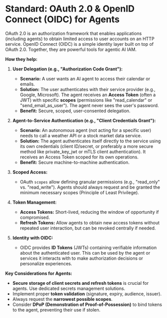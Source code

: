 # Standard: OAuth 2.0 & OpenID Connect (OIDC) for Agents

OAuth 2.0 is an authorization framework that enables applications (including agents) to obtain limited access to user accounts on an HTTP service. OpenID Connect (OIDC) is a simple identity layer built on top of OAuth 2.0. Together, they are powerful tools for agentic AI IAM.

**How they help:**

1.  **User Delegation (e.g., "Authorization Code Grant"):**
    *   **Scenario:** A user wants an AI agent to access their calendar or emails.
    *   **Solution:** The user authenticates with their service provider (e.g., Google, Microsoft). The agent receives an **Access Token** (often a JWT) with specific **scopes** (permissions like "read_calendar" or "send_email_as_user"). The agent never sees the user's password.
    *   **Benefit:** Secure, scoped, user-consented delegation.

2.  **Agent-to-Service Authentication (e.g., "Client Credentials Grant"):**
    *   **Scenario:** An autonomous agent (not acting for a specific user) needs to call a weather API or a stock market data service.
    *   **Solution:** The agent authenticates itself directly to the service using its own credentials (client ID/secret, or preferably a more secure method like private_key_jwt or mTLS client authentication). It receives an Access Token scoped for its own operations.
    *   **Benefit:** Secure machine-to-machine authentication.

3.  **Scoped Access:**
    *   OAuth `scopes` allow defining granular permissions (e.g., "read_only" vs. "read_write"). Agents should always request and be granted the minimum necessary scopes (Principle of Least Privilege).

4.  **Token Management:**
    *   **Access Tokens:** Short-lived, reducing the window of opportunity if compromised.
    *   **Refresh Tokens:** Allow agents to obtain new access tokens without repeated user interaction, but can be revoked centrally if needed.

5.  **Identity with OIDC:**
    *   OIDC provides **ID Tokens** (JWTs) containing verifiable information about the authenticated user. This can be used by the agent or services it interacts with to make authorization decisions or personalize experiences.

**Key Considerations for Agents:**
*   **Secure storage of client secrets and refresh tokens** is crucial for agents. Use dedicated secrets management solutions.
*   Implement proper **token validation** (signature, expiry, audience, issuer).
*   Always request the **narrowest possible scopes**.
*   Consider **DPoP (Demonstration of Proof-of-Possession)** to bind tokens to the agent, preventing their use if stolen.